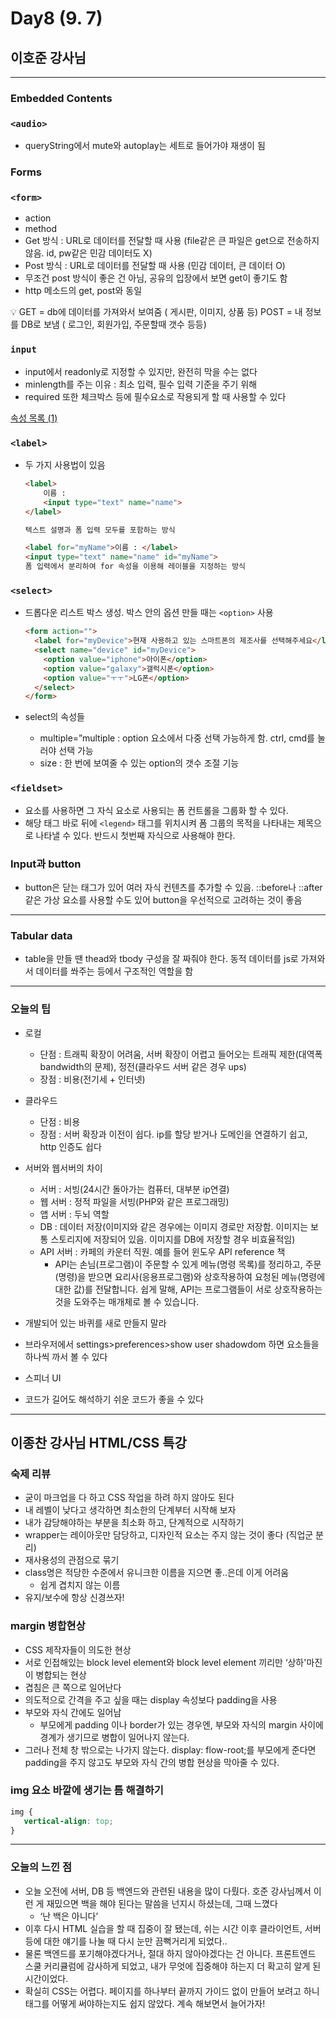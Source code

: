 # Day8 (9. 7)

## 이호준 강사님

---

### Embedded Contents

### `<audio>`

- queryString에서 mute와 autoplay는 세트로 들어가야 재생이 됨

### Forms

### `<form>`

- action
- method
- Get 방식 : URL로 데이터를 전달할 때 사용 (file같은 큰 파일은 get으로 전송하지 않음. id, pw같은 민감 데이터도 X)
- Post 방식 : URL로 데이터를 전달할 때 사용 (민감 데이터, 큰 데이터 O)
- 무조건 post 방식이 좋은 건 아님, 공유의 입장에서 보면 get이 좋기도 함
- http 메소드의 get, post와 동일


💡 GET = db에 데이터를 가져와서 보여줌 ( 게시판, 이미지, 상품 등)
POST = 내 정보를 DB로 보냄 ( 로그인, 회원가입, 주문할때 갯수 등등)

### `input`

- input에서 readonly로 지정할 수 있지만, 완전히 막을 수는 없다
- minlength를 주는 이유 : 최소 입력, 필수 입력 기준을 주기 위해
- required 또한 체크박스 등에 필수요소로 작용되게 할 때 사용할 수 있다

[속성 목록 (1)](https://www.notion.so/8f8838ef3fc04db98209285ab6232642)

### `<label>`

- 두 가지 사용법이 있음
    
    ```html
    <label>
    	이름 :
    	<input type="text" name="name">
    </label>
    
    텍스트 설명과 폼 입력 모두를 포함하는 방식
    ```
    
    ```html
    <label for="myName">이름 : </label>
    <input type="text" name="name" id="myName">
    폼 입력에서 분리하여 for 속성을 이용해 레이블을 지정하는 방식
    ```
    

### `<select>`

- 드롭다운 리스트 박스 생성. 박스 안의 옵션 만들 때는 `<option>` 사용
    
    ```html
    <form action="">
      <label for="myDevice">현재 사용하고 있는 스마트폰의 제조사를 선택해주세요</label>
      <select name="device" id="myDevice">
        <option value="iphone">아이폰</option>
        <option value="galaxy">갤럭시폰</option>
        <option value="ㅜㅜ">LG폰</option>
      </select>
    </form>
    ```
    
- select의 속성들
    - multiple=”multiple : option 요소에서 다중 선택 가능하게 함. ctrl, cmd를 눌러야 선택 가능
    - size : 한 번에 보여줄 수 있는 option의 갯수 조절 기능

### `<fieldset>`

- 요소를 사용하면 그 자식 요소로 사용되는 폼 컨트롤을 그룹화 할 수 있다.
- 해당 태그 바로 뒤에 `<legend>` 태그를 위치시켜 폼 그룹의 목적을 나타내는 제목으로 나타낼 수 있다. 반드시 첫번째 자식으로 사용해야 한다.

### Input과 button

- button은 닫는 태그가 있어 여러 자식 컨텐츠를 추가할 수 있음. ::before나 ::after같은 가상 요소를 사용할 수도 있어 button을 우선적으로 고려하는 것이 좋음

---

### Tabular data

- table을 만들 땐 thead와 tbody 구성을 잘 짜줘야 한다. 동적 데이터를 js로 가져와서 데이터를 쏴주는 등에서 구조적인 역할을 함

---

### 오늘의 팁

- 로컬
    - 단점 : 트래픽 확장이 어려움, 서버 확장이 어렵고 들어오는 트래픽 제한(대역폭 bandwidth의 문제), 정전(클라우드 서버 같은 경우 ups)
    - 장점 : 비용(전기세 + 인터넷)
    
- 클라우드
    - 단점 : 비용
    - 장점 : 서버 확장과 이전이 쉽다. ip를 할당 받거나 도메인을 연결하기 쉽고, http 인증도 쉽다

- 서버와 웹서버의 차이
    - 서버 : 서빙(24시간 돌아가는 컴퓨터, 대부분 ip연결)
    - 웹 서버 : 정적 파일을 서빙(PHP와 같은 프로그래밍)
    - 앱 서버 : 두뇌 역할
    - DB : 데이터 저장(이미지와 같은 경우에는 이미지 경로만 저장함. 이미지는 보통 스토리지에 저장되어 있음. 이미지를 DB에 저장할 경우 비효율적임)
    - API 서버 : 카페의 카운터 직원. 예를 들어 윈도우 API reference 책
        - API는 손님(프로그램)이 주문할 수 있게 메뉴(명령 목록)를 정리하고, 주문(명령)을 받으면 요리사(응용프로그램)와 상호작용하여 요청된 메뉴(명령에 대한 값)를 전달합니다.
        쉽게 말해, API는 프로그램들이 서로 상호작용하는 것을 도와주는 매개체로 볼 수 있습니다.
- 개발되어 있는 바퀴를 새로 만들지 말라
- 브라우저에서 settings>preferences>show user shadowdom 하면 요소들을 하나씩 까서 볼 수 있다
- 스피너 UI
- 코드가 길어도 해석하기 쉬운 코드가 좋을 수 있다

---

## 이종찬 강사님 HTML/CSS 특강

### 숙제 리뷰

- 굳이 마크업을 다 하고 CSS 작업을 하려 하지 않아도 된다
- 내 레벨이 낮다고 생각하면 최소한의 단계부터 시작해 보자
- 내가 감당해야하는 부분을 최소화 하고, 단계적으로 시작하기
- wrapper는 레이아웃만 담당하고, 디자인적 요소는 주지 않는 것이 좋다 (직업군 분리)
- 재사용성의 관점으로 묶기
- class명은 적당한 수준에서 유니크한 이름을 지으면 좋..은데 이게 어려움
    - 쉽게 겹치지 않는 이름
- 유지/보수에 항상 신경쓰자!
    
    

### margin 병합현상

- CSS 제작자들이 의도한 현상
- 서로 인접해있는 block level element와 block level element 끼리만 ‘상하'마진이 병합되는 현상
- 겹침은 큰 쪽으로 일어난다
- 의도적으로 간격을 주고 싶을 때는 display 속성보다 padding을 사용
- 부모와 자식 간에도 일어남
    - 부모에게 padding 이나 border가 있는 경우엔, 부모와 자식의 margin 사이에 경계가 생기므로 병합이 일어나지 않는다.
- 그러나 전체 창 밖으로는 나가지 않는다. display: flow-root;를 부모에게 준다면 padding을 주지 않고도 부모와 자식 간의 병합 현상을 막아줄 수 있다.

### img 요소 바깥에 생기는 틈 해결하기

```css
img {
   vertical-align: top;
}
```

---

### 오늘의 느낀 점

- 오늘 오전에 서버, DB 등 백엔드와 관련된 내용을 많이 다뤘다. 호준 강사님께서 이런 게 재밌으면 백을 해야 된다는 말씀을 넌지시 하셨는데, 그때 느꼈다
    - ‘난 백은 아니다’
- 이후 다시 HTML 실습을 할 때 집중이 잘 됐는데, 쉬는 시간 이후 클라이언트, 서버 등에 대한 얘기를 나눌 때 다시 눈만 끔뻑거리게 되었다..
- 물론 백엔드를 포기해야겠다거나, 절대 하지 않아야겠다는 건 아니다. 프론트엔드 스쿨 커리큘럼에 감사하게 되었고, 내가 무엇에 집중해야 하는지 더 확고히 알게 된 시간이었다.
- 확실히 CSS는 어렵다. 페이지를 하나부터 끝까지 가이드 없이 만들어 보려고 하니 태그를 어떻게 써야하는지도 쉽지 않았다. 계속 해보면서 늘어가자!